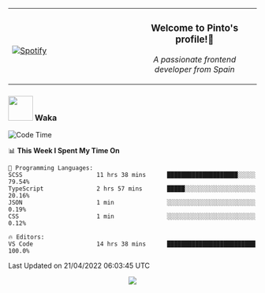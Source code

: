 <table width="100%" align="center"> 
  <tr>
  <td width="50%">
      
&nbsp; <br> [![Spotify](https://novatorem-zeta-rust.vercel.app/api/spotify)](https://open.spotify.com/user/novatorem-zeta-rust)

  </td>
  <td width="50%">
    <h3 align="center">Welcome to Pinto's profile!👋</h3>
    <p align="center"><em>A passionate frontend developer from Spain</em></p>
  </td>
  </table>

### <img src="https://media.giphy.com/media/VgCDAzcKvsR6OM0uWg/giphy.gif" width="50"> Waka

  <!--START_SECTION:waka-->
![Code Time](http://img.shields.io/badge/Code%20Time-258%20hrs%2046%20mins-blue)

📊 **This Week I Spent My Time On** 

```text
💬 Programming Languages: 
SCSS                     11 hrs 38 mins      ████████████████████░░░░░   79.54% 
TypeScript               2 hrs 57 mins       █████░░░░░░░░░░░░░░░░░░░░   20.16% 
JSON                     1 min               ░░░░░░░░░░░░░░░░░░░░░░░░░   0.19% 
CSS                      1 min               ░░░░░░░░░░░░░░░░░░░░░░░░░   0.12%

🔥 Editors: 
VS Code                  14 hrs 38 mins      █████████████████████████   100.0%

```


 Last Updated on 21/04/2022 06:03:45 UTC
<!--END_SECTION:waka-->

<div align="center">
<img src="https://github-readme-stats-gilt-tau.vercel.app/api/top-langs/?username=pinto-hub&layout=compact&theme=dracula" />
</div>
